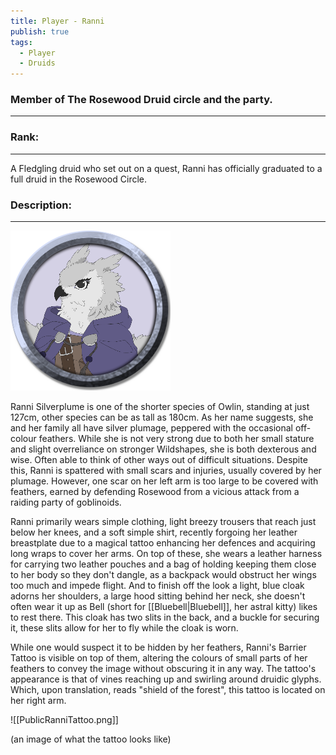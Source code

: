 ```yaml
---
title: Player - Ranni
publish: true
tags:
  - Player
  - Druids
---
```

### Member of The Rosewood Druid circle and the party.
---
### Rank:
---
A Fledgling druid who set out on a quest, Ranni has officially graduated to a full druid in the Rosewood Circle.
### Description:
---

![flag](PublicRanniToken.png)


Ranni Silverplume is one of the shorter species of Owlin, standing at just 127cm, other species can be as tall as 180cm. As her name suggests, she and her family all have silver plumage, peppered with the occasional off-colour feathers. While she is not very strong due to both her small stature and slight overreliance on stronger Wildshapes, she is both dexterous and wise. Often able to think of other ways out of difficult situations. Despite this, Ranni is spattered with small scars and injuries, usually covered by her plumage. However, one scar on her left arm is too large to be covered with feathers, earned by defending Rosewood from a vicious attack from a raiding party of goblinoids. 

Ranni primarily wears simple clothing, light breezy trousers that reach just below her knees, and a soft simple shirt, recently forgoing her leather breastplate due to a magical tattoo enhancing her defences and acquiring long wraps to cover her arms. On top of these, she wears a leather harness for carrying two leather pouches and a bag of holding keeping them close to her body so they don't dangle, as a backpack would obstruct her wings too much and impede flight. And to finish off the look a light, blue cloak adorns her shoulders, a large hood sitting behind her neck, she doesn't often wear it up as Bell (short for [[Bluebell|Bluebell]], her astral kitty) likes to rest there. This cloak has two slits in the back, and a buckle for securing it, these slits allow for her to fly while the cloak is worn. 

While one would suspect it to be hidden by her feathers, Ranni's Barrier Tattoo is visible on top of them, altering the colours of small parts of her feathers to convey the image without obscuring it in any way. The tattoo's appearance is that of vines reaching up and swirling around druidic glyphs. Which, upon translation, reads "shield of the forest", this tattoo is located on her right arm.

![[PublicRanniTattoo.png]]

 (an image of what the tattoo looks like)